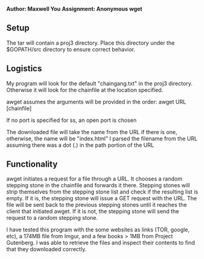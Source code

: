 **Author: Maxwell You**
**Assignment: Anonymous wget**

## Setup
The tar will contain a proj3 directory. Place this directory under the $GOPATH/src directory to ensure correct behavior.

## Logistics
My program will look for the default "chaingang.txt" in the proj3 directory. Otherwise it will look for the chainfile at the location specified.

awget assumes the arguments will be provided in the order:
    awget URL [chainfile]

If no port is specified for ss, an open port is chosen

The downloaded file will take the name from the URL if there is one, otherwise, the name will be "index.html"
I parsed the filename from the URL assuming there was a dot (.) in the path portion of the URL

## Functionality
awget initiates a request for a file through a URL.
It chooses a random stepping stone in the chainfile and forwards it there.
Stepping stones will strip themselves from the stepping stone list and check if the resulting list is empty.
If it is, the stepping stone will issue a GET request with the URL. The file will be sent back to the previous stepping stones until it reaches the client that initiated awget.
If it is not, the stepping stone will send the request to a random stepping stone.

I have tested this program with the some websites as links (TOR, google, etc), a 174MB file from Imgur, and a few books > 1MB from Project Gutenberg.
I was able to retrieve the files and inspect their contents to find that they downloaded correctly.
